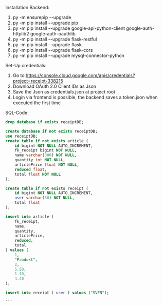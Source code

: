 Installation Backend:

1. py -m ensurepip --upgrade
2. py -m pip install --upgrade pip
3. py -m pip install --upgrade google-api-python-client google-auth-httplib2 google-auth-oauthlib
4. py -m pip install --upgrade flask-restful
5. py -m pip install --upgrade flask
5. py -m pip install --upgrade flask-cors
5. py -m pip install --upgrade mysql-connector-python

Set-Up credentials:

1. Go to https://console.cloud.google.com/apis/credentials?project=receipt-338215
2. Download OAuth 2.0 Client IDs as Json
3. Save the Json as credentials.json at project root
4. Login via frontend is possible, the backend saves a token.json when executed the first time

SQL-Code:
```` SQL
drop database if exists receiptDB;

create database if not exists receiptDB;
use receiptDB;
create table if not exists article (
    id bigint NOT NULL AUTO_INCREMENT,
    fk_receipt bigint NOT NULL,
    name varchar(300) NOT NULL,
    quantity int NOT NULL,
    articlePrice float NOT NULL,
    reduced float,
    total float NOT NULL    
);

create table if not exists receipt (
	id bigint NOT NULL AUTO_INCREMENT,
    user varchar(30) NOT NULL,
    total float
);

insert into article (
	fk_receipt,
    name,
    quantity,
    articlePrice,
    reduced,
    total
) values (
	1,
    "Produkt",
    2,
    5.50,
    1.10,
    4.40
);

insert into receipt ( user ) values ("SVEN");

```
